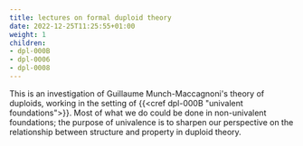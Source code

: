```yaml
---
title: lectures on formal duploid theory
date: 2022-12-25T11:25:55+01:00
weight: 1
children:
- dpl-000B
- dpl-0006
- dpl-0008
---
```


This is an investigation of Guillaume Munch-Maccagnoni's theory of duploids, working in the setting of {{<cref dpl-000B "univalent foundations">}}. Most of what we do could be done in non-univalent foundations; the purpose of univalence is to sharpen our perspective on the relationship between structure and property in duploid theory.
